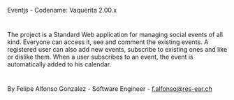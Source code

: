 

Eventjs - Codename: Vaquerita 2.00.x

#

The project is a Standard Web application for managing social events of all kind. Everyone can access it, see and comment the existing events.
A registered user can also add new events, subscribe to existing ones and like or dislike them. When a user subscribes to an event, the event is automatically added to his calendar.

#

By Felipe Alfonso Gonzalez - Software Engineer - f.alfonso@res-ear.ch
